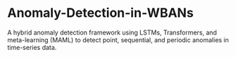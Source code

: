 # Anomaly-Detection-in-WBANs
A hybrid anomaly detection framework using LSTMs, Transformers, and meta-learning (MAML) to detect point, sequential, and periodic anomalies in time-series data.
